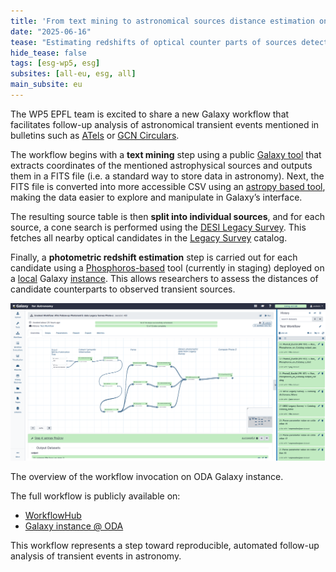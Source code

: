 ```yaml
---
title: 'From text mining to astronomical sources distance estimation on Galaxy'
date: "2025-06-16"  
tease: "Estimating redshifts of optical counter parts of sources detected in astronomy texts with a Galaxy Workflow"
hide_tease: false
tags: [esg-wp5, esg]
subsites: [all-eu, esg, all]
main_subsite: eu
---
```


The WP5 EPFL team is excited to share a new Galaxy workflow that facilitates follow-up analysis of astronomical transient events mentioned in bulletins such as [ATels](https://astronomerstelegram.org/) or [GCN Circulars](https://gcn.nasa.gov/circulars).

The workflow begins with a **text mining** step using a public [Galaxy tool](https://toolshed.g2.bx.psu.edu/repos/astroteam/analyse_short_astro_text_astro_tool/) that extracts coordinates of the mentioned astrophysical sources and outputs them in a FITS file (i.e. a standard way to store data in astronomy).
Next, the FITS file is converted into more accessible CSV using an [astropy based tool](https://astronomy.usegalaxy.eu/root?tool_id=toolshed.g2.bx.psu.edu/repos/astroteam/astropy_fits2csv/astropy_fits2csv/0.2.0+galaxy1), making the data easier to explore and manipulate in Galaxy’s interface.

The resulting source table is then **split into individual sources**, and for each source, a cone search is performed using the [DESI Legacy Survey](https://astronomy.usegalaxy.eu/root?tool_id=toolshed.g2.bx.psu.edu/repos/astroteam/desi_legacy_survey_astro_tool/desi_legacy_survey_astro_tool/0.0.1+galaxy0). This fetches all nearby optical candidates in the [Legacy Survey](https://www.legacysurvey.org/) catalog.

Finally, a **photometric redshift estimation** step is carried out for each candidate using a [Phosphoros-based](https://github.com/astrorama/PhosphorosCore) tool (currently in staging) deployed on a [local](https://odahub.io/) Galaxy [instance](https://galaxy.odahub.fr/). This allows researchers to assess the distances of candidate counterparts to observed transient sources.

<div class="center">
<div class="img-sizer" style="width: 100%">

![The overview of the workflow invocation](galaxy-distance-estimation-astro-sources.png)</div>
<figcaption>
The overview of the workflow invocation on ODA Galaxy instance.
</figcaption>

The full workflow is publicly available on:
- [WorkflowHub](https://workflowhub.eu/workflows/1353?tab=files)
- [Galaxy instance @ ODA](https://galaxy.odahub.fr/u/andreiv/w/atel-follow-up-photometric-data-legacy-survey-photoz)

This workflow represents a step toward reproducible, automated follow-up analysis of transient events in astronomy.
